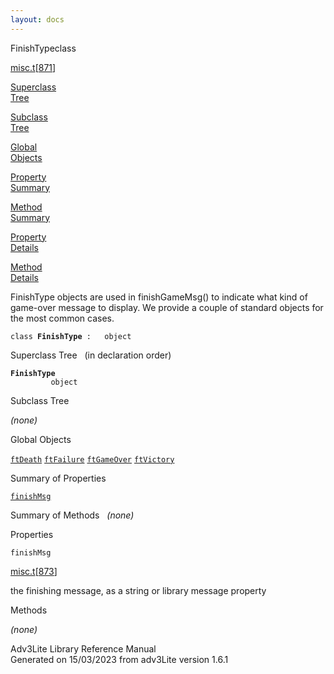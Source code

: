 ```yaml
---
layout: docs
---
```

<span class="title">FinishType</span><span class="type">class</span>

[misc.t](../file/misc.t.html)\[[871](../source/misc.t.html#871)\]

[Superclass  
Tree](#_SuperClassTree_)

[Subclass  
Tree](#_SubClassTree_)

[Global  
Objects](#_ObjectSummary_)

[Property  
Summary](#_PropSummary_)

[Method  
Summary](#_MethodSummary_)

[Property  
Details](#_Properties_)

[Method  
Details](#_Methods_)



FinishType objects are used in finishGameMsg() to indicate what kind of
game-over message to display. We provide a couple of standard objects
for the most common cases.

`class `**`FinishType`**` :   object`



<span id="_SuperClassTree_"></span>



<span class="hdln">Superclass Tree</span>   (in declaration order)



**`FinishType`**  
`         object`  
<span id="_SubClassTree_"></span>



<span class="hdln">Subclass Tree</span>  



*(none)* <span id="_ObjectSummary_"></span>



<span class="hdln">Global Objects</span>  



[`ftDeath`](../object/ftDeath.html) [`ftFailure`](../object/ftFailure.html) [`ftGameOver`](../object/ftGameOver.html) [`ftVictory`](../object/ftVictory.html)
<span id="_PropSummary_"></span>



<span class="hdln">Summary of Properties</span>  



[`finishMsg`](#finishMsg)

<span id="_MethodSummary_"></span>



<span class="hdln">Summary of Methods</span>  
*(none)* <span id="_Properties_"></span>



<span class="hdln">Properties</span>  



<span id="finishMsg"></span>

`finishMsg`

[misc.t](../file/misc.t.html)\[[873](../source/misc.t.html#873)\]



the finishing message, as a string or library message property



<span id="_Methods_"></span>



<span class="hdln">Methods</span>  



*(none)*



Adv3Lite Library Reference Manual  
Generated on 15/03/2023 from adv3Lite version 1.6.1



